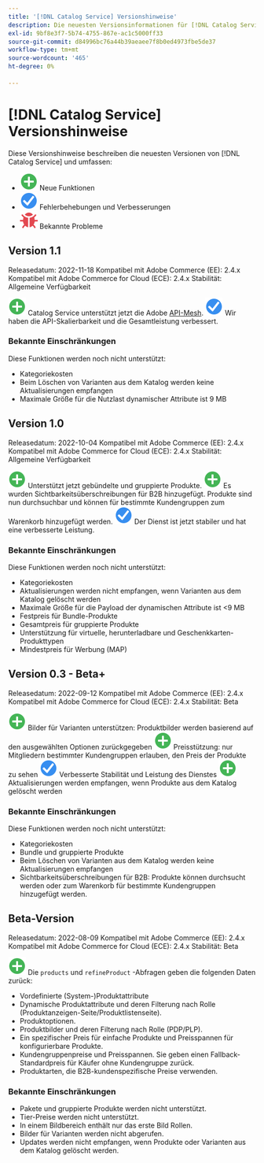 ```yaml
---
title: '[!DNL Catalog Service] Versionshinweise'
description: Die neuesten Versionsinformationen für [!DNL Catalog Service] für Adobe Commerce.
exl-id: 9bf8e3f7-5b74-4755-867e-ac1c5000ff33
source-git-commit: d84996bc76a44b39aeaee7f8b0ed4973fbe5de37
workflow-type: tm+mt
source-wordcount: '465'
ht-degree: 0%

---
```


# [!DNL Catalog Service] Versionshinweise

Diese Versionshinweise beschreiben die neuesten Versionen von [!DNL Catalog Service] und umfassen:

* ![Neu](../assets/new.svg) Neue Funktionen
* ![Fehlerbehebung](../assets/fix.svg) Fehlerbehebungen und Verbesserungen
* ![Fehler](../assets/bug.svg) Bekannte Probleme

## Version 1.1

Releasedatum: 2022-11-18 Kompatibel mit Adobe Commerce (EE): 2.4.x Kompatibel mit Adobe Commerce for Cloud (ECE): 2.4.x Stabilität: Allgemeine Verfügbarkeit

![Neu](../assets/new.svg) Catalog Service unterstützt jetzt die Adobe [API-Mesh](https://developer.adobe.com/graphql-mesh-gateway/).
![Fehlerbehebung](../assets/fix.svg) Wir haben die API-Skalierbarkeit und die Gesamtleistung verbessert.

### Bekannte Einschränkungen

Diese Funktionen werden noch nicht unterstützt:

* Kategoriekosten
* Beim Löschen von Varianten aus dem Katalog werden keine Aktualisierungen empfangen
* Maximale Größe für die Nutzlast dynamischer Attribute ist 9 MB

## Version 1.0

Releasedatum: 2022-10-04 Kompatibel mit Adobe Commerce (EE): 2.4.x Kompatibel mit Adobe Commerce for Cloud (ECE): 2.4.x Stabilität: Allgemeine Verfügbarkeit

![Neu](../assets/new.svg) Unterstützt jetzt gebündelte und gruppierte Produkte.
![Neu](../assets/new.svg) Es wurden Sichtbarkeitsüberschreibungen für B2B hinzugefügt. Produkte sind nun durchsuchbar und können für bestimmte Kundengruppen zum Warenkorb hinzugefügt werden.
![Fehlerbehebung](../assets/fix.svg) Der Dienst ist jetzt stabiler und hat eine verbesserte Leistung.

### Bekannte Einschränkungen

Diese Funktionen werden noch nicht unterstützt:

* Kategoriekosten
* Aktualisierungen werden nicht empfangen, wenn Varianten aus dem Katalog gelöscht werden
* Maximale Größe für die Payload der dynamischen Attribute ist &lt;9 MB
* Festpreis für Bundle-Produkte
* Gesamtpreis für gruppierte Produkte
* Unterstützung für virtuelle, herunterladbare und Geschenkkarten-Produkttypen
* Mindestpreis für Werbung (MAP)

## Version 0.3 - Beta+

Releasedatum: 2022-09-12 Kompatibel mit Adobe Commerce (EE): 2.4.x Kompatibel mit Adobe Commerce for Cloud (ECE): 2.4.x Stabilität: Beta

![Neu](../assets/new.svg) Bilder für Varianten unterstützen: Produktbilder werden basierend auf den ausgewählten Optionen zurückgegeben
![Neu](../assets/new.svg) Preisstützung: nur Mitgliedern bestimmter Kundengruppen erlauben, den Preis der Produkte zu sehen
![Fehlerbehebung](../assets/fix.svg) Verbesserte Stabilität und Leistung des Dienstes
![Neu](../assets/new.svg) Aktualisierungen werden empfangen, wenn Produkte aus dem Katalog gelöscht werden

### Bekannte Einschränkungen

Diese Funktionen werden noch nicht unterstützt:

* Kategoriekosten
* Bundle und gruppierte Produkte
* Beim Löschen von Varianten aus dem Katalog werden keine Aktualisierungen empfangen
* Sichtbarkeitsüberschreibungen für B2B: Produkte können durchsucht werden oder zum Warenkorb für bestimmte Kundengruppen hinzugefügt werden.

## Beta-Version

Releasedatum: 2022-08-09 Kompatibel mit Adobe Commerce (EE): 2.4.x Kompatibel mit Adobe Commerce for Cloud (ECE): 2.4.x Stabilität: Beta

![Neu](../assets/new.svg) Die `products` und `refineProduct` -Abfragen geben die folgenden Daten zurück:

* Vordefinierte (System-)Produktattribute
* Dynamische Produktattribute und deren Filterung nach Rolle (Produktanzeigen-Seite/Produktlistenseite).
* Produktoptionen.
* Produktbilder und deren Filterung nach Rolle (PDP/PLP).
* Ein spezifischer Preis für einfache Produkte und Preisspannen für konfigurierbare Produkte.
* Kundengruppenpreise und Preisspannen. Sie geben einen Fallback-Standardpreis für Käufer ohne Kundengruppe zurück.
* Produktarten, die B2B-kundenspezifische Preise verwenden.

### Bekannte Einschränkungen

* Pakete und gruppierte Produkte werden nicht unterstützt.
* Tier-Preise werden nicht unterstützt.
* In einem Bildbereich enthält nur das erste Bild Rollen.
* Bilder für Varianten werden nicht abgerufen.
* Updates werden nicht empfangen, wenn Produkte oder Varianten aus dem Katalog gelöscht werden.
